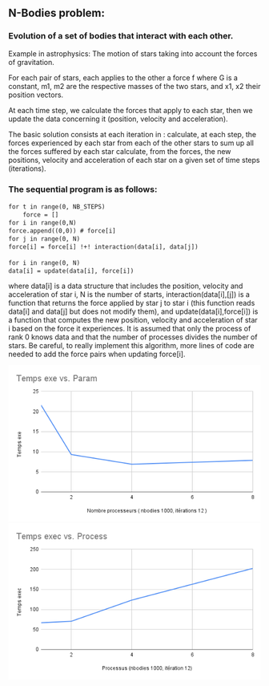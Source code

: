 ## N-Bodies problem:
### Evolution of a set of bodies that interact with each other.

Example in astrophysics: The motion of stars taking into account the forces of gravitation.

For each pair of stars, each applies to the other a force f where G is a constant, m1, m2 are the respective masses of the two stars, and x1, x2 their position vectors.

At each time step, we calculate the forces that apply to each star, then we update the data concerning it (position, velocity and acceleration).

The basic solution consists at each iteration in :
calculate, at each step, the forces experienced by each star from each of the other stars
to sum up all the forces suffered by each star
calculate, from the forces, the new positions, velocity and acceleration of each star on a given set of time steps (iterations).


### The sequential program is as follows:



```
for t in range(0, NB_STEPS)
	force = []
for i in range(0,N)
force.append((0,0)) # force[i]
for j in range(0, N)
force[i] = force[i] !+! interaction(data[i], data[j])

for i in range(0, N)
data[i] = update(data[i], force[i])
```


where data[i] is a data structure that includes the position, velocity and acceleration of star i, N is the number of starts, interaction(data[i],[j]) is a function that returns the force applied by star j to star i (this function reads data[i] and data[j] but does not modify them), and update(data[i],force[i]) is a function that computes the new position, velocity and acceleration of star i based on the force it experiences. It is assumed that only the process of rank 0 knows data and that the number of processes divides the number of stars. Be careful, to really implement this algorithm, more lines of code are needed to add the force pairs when updating force[i].

<img src="https://github.com/SelmaDM/Nbodies/blob/master/Temps%20exe%20vs.%20Param.png"/>
<img src = "https://github.com/SelmaDM/Nbodies/blob/master/Temps%20exec%20vs.%20Process.png"/>









